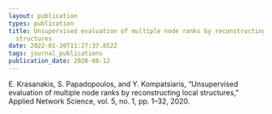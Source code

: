```yaml
---
layout: publication
types: publication
title: Unsupervised evaluation of multiple node ranks by reconstructing local
  structures
date: 2022-01-20T11:27:37.852Z
tags: journal_publications
publication_date: 2020-08-12
---
```

<!--StartFragment-->

E. Krasanakis, S. Papadopoulos, and Y. Kompatsiaris, “Unsupervised evaluation of multiple node ranks by reconstructing local structures,” Applied Network Science, vol. 5, no. 1, pp. 1–32, 2020.

<!--EndFragment-->
